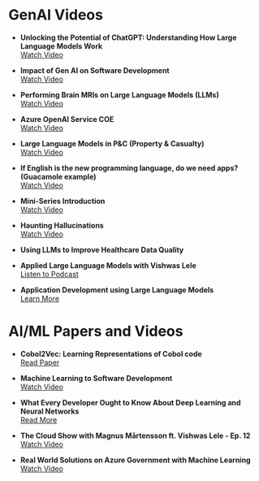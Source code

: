 # GenAI Videos

- **Unlocking the Potential of ChatGPT: Understanding How Large Language Models Work**  
  [Watch Video](https://youtu.be/c5qkUaRhD9U)

- **Impact of Gen AI on Software Development**  
  [Watch Video](https://youtu.be/aSfQGO0vm-g)

- **Performing Brain MRIs on Large Language Models (LLMs)**  
  [Watch Video](https://youtu.be/n1cS0MZLebg)

- **Azure OpenAI Service COE**  
  [Watch Video](https://youtu.be/rFe0btKVLhA)

- **Large Language Models in P&C (Property & Casualty)**  
  [Watch Video](https://youtu.be/hh-mTXKLr34)

- **If English is the new programming language, do we need apps? (Guacamole example)**  
  [Watch Video](https://youtu.be/4Ogq0PLhI_g)

- **Mini-Series Introduction**  
  [Watch Video](https://youtu.be/tkTmhFOpzsU?si=Kw1nAMXMXzG-yOIn)

- **Haunting Hallucinations**  
  [Watch Video](https://youtu.be/Q9-sB2ASQ8U?si=7sO7wyMLq5mY7d1u)

- **Using LLMs to Improve Healthcare Data Quality**

- **Applied Large Language Models with Vishwas Lele**  
  [Listen to Podcast](https://www.dotnetrocks.com/details/1874)

- **Application Development using Large Language Models**  
  [Learn More](https://www.communitydays.org/event/2024-01-18/azure-openai-and-chatgpt-fest-2024)

# AI/ML Papers and Videos

- **Cobol2Vec: Learning Representations of Cobol code**  
  [Read Paper](https://arxiv.org/abs/2201.09448)

- **Machine Learning to Software Development**  
  [Watch Video](https://www.youtube.com/watch?v=ExhyPSzk1-8)

- **What Every Developer Ought to Know About Deep Learning and Neural Networks**  
  [Read More](https://www.ais.com/what-every-developer-ought-to-know-about-deeplearning-and-neuralnetwork/)

- **The Cloud Show with Magnus Mårtensson ft. Vishwas Lele - Ep. 12**  
  [Watch Video](https://www.youtube.com/watch?v=leCyR_7nen0)

- **Real World Solutions on Azure Government with Machine Learning**  
  [Watch Video](https://www.youtube.com/watch?v=FsV1yjNCrRU)
